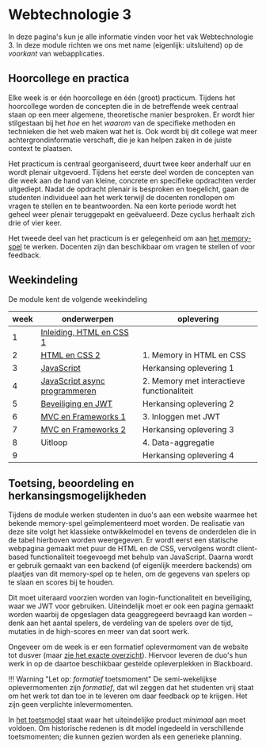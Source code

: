 # Webtechnologie 3

In deze pagina's kun je alle informatie vinden voor het vak Webtechnologie 3. In deze module richten we ons met name (eigenlijk: uitsluitend) op de *voorkant* van webapplicaties.

## Hoorcollege en practica

Elke week is er één hoorcollege en één (groot) practicum. Tijdens het hoorcollege worden de concepten die in de betreffende week centraal staan op een meer algemene, theoretische manier besproken. Er wordt hier stilgestaan bij het *hoe* en het *waarom* van de specifieke methoden en technieken die het web maken wat het is. Ook wordt bij dit college wat meer achtergrondinformatie verschaft, die je kan helpen zaken in de juiste context te plaatsen.

Het practicum is centraal georganiseerd, duurt twee keer anderhalf uur en wordt plenair uitgevoerd. Tijdens het eerste deel worden de concepten van die week aan de hand van kleine, concrete en specifieke opdrachten verder uitgediept. Nadat de opdracht plenair is besproken en toegelicht, gaan de studenten individueel aan het werk terwijl de docenten rondlopen om vragen te stellen en te beantwoorden. Na een korte periode wordt het geheel weer plenair teruggepakt en geëvalueerd. Deze cyclus herhaalt zich drie of vier keer.

Het tweede deel van het practicum is er gelegenheid om aan [het memory-spel](memory.md) te werken. Docenten zijn dan beschikbaar om vragen te stellen of voor feedback.

## Weekindeling 

De module kent de volgende weekindeling

week | onderwerpen | oplevering
--|--|--
1 | [Inleiding, HTML en CSS 1](week1/) | 
2 | [HTML en CSS 2](week2) | 1. Memory in HTML en CSS
3 | [JavaScript](week3) | Herkansing oplevering 1
4 | [JavaScript async programmeren](week4) | 2. Memory met interactieve functionaliteit
5 | [Beveiliging en JWT](week5) | Herkansing oplevering 2
6 | [MVC en Frameworks 1](week6) | 3. Inloggen met JWT
7 | [MVC en Frameworks 2](week7) | Herkansing oplevering 3
8 | Uitloop | 4. Data-aggregatie
9 | | Herkansing oplevering 4


## Toetsing, beoordeling en herkansingsmogelijkheden

Tijdens de module werken studenten in duo's aan een website waarmee het bekende memory-spel geïmplementeerd moet worden. De realisatie van deze site volgt het klassieke ontwikkelmodel en tevens de onderdelen die in de tabel hierboven worden weergegeven. Er wordt eerst een statische webpagina gemaakt met puur de HTML en de CSS, vervolgens wordt client-based functionaliteit toegevoegd met behulp van JavaScript. Daarna wordt er gebruik gemaakt van een backend (of eigenlijk meerdere backends) om plaatjes van dit memory-spel op te helen, om de gegevens van spelers op te slaan en scores bij te houden. 

Dit moet uiteraard voorzien worden van login-functionaliteit en beveiliging, waar we JWT voor gebruiken. Uiteindelijk moet er ook een pagina gemaakt worden waarbij de opgeslagen data geaggregeerd bevraagd kan worden – denk aan het aantal spelers, de verdeling van de spelers over de tijd, mutaties in de high-scores en meer van dat soort werk.

Ongeveer om de week is er een formatief oplevermoment van de website tot dusver (maar [zie het exacte overzicht](memory-beoordeling.md)). Hiervoor leveren de duo's hun werk in op de daartoe beschikbaar gestelde opleverplekken in Blackboard. 

!!! Warning "Let op: *formatief* toetsmoment"
    De semi-wekelijkse oplevermomenten zijn *formatief*, dat wil zeggen dat het studenten vrij staat om het werk tot dan toe in te leveren om daar feedback op te krijgen. Het zijn geen verplichte inlevermomenten.

In [het toetsmodel](memory-beoordeling.md) staat waar het uiteindelijke product *minimaal* aan moet voldoen. Om historische redenen is dit model ingedeeld in verschillende toetsmomenten; die kunnen gezien worden als een generieke planning. 